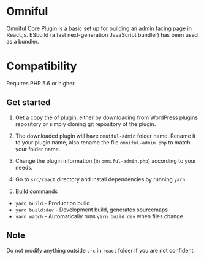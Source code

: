 # Omniful

Omniful Core Plugin is a basic set up for building an admin facing page in React.js. ESbuild (a fast next-generation JavaScript bundler) has been used as a bundler.

# Compatibility

Requires PHP 5.6 or higher.

## Get started

1. Get a copy the of plugin, either by downloading from WordPress plugins repository or simply cloning git repository of the plugin.

2. The downloaded plugin will have `omniful-admin` folder name. Rename it to your plugin name, also rename the file `omniful-admin.php` to match your folder name.

3. Change the plugin information (in `omniful-admin.php`) according to your needs.

4. Go to `src/react` directory and install dependencies by running `yarn`.

5. Build commands
- `yarn build` - Production build
- `yarn build:dev` - Development build, generates sourcemaps
- `yarn watch` - Automatically runs `yarn build:dev` when files change

## Note

Do not modify anything outside `src` in `react` folder if you are not confident.